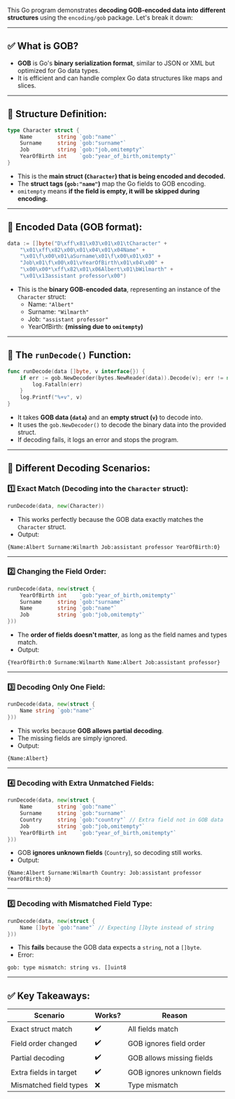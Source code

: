 This Go program demonstrates **decoding GOB-encoded data into different structures** using the `encoding/gob` package. Let's break it down:

---

## ✅ **What is GOB?**
- **GOB** is Go's **binary serialization format**, similar to JSON or XML but optimized for Go data types.
- It is efficient and can handle complex Go data structures like maps and slices.

---

## 🛑 **Structure Definition:**
```go
type Character struct {
	Name        string `gob:"name"`
	Surname     string `gob:"surname"`
	Job         string `gob:"job,omitempty"`
	YearOfBirth int    `gob:"year_of_birth,omitempty"`
}
```
- This is the **main struct (`Character`) that is being encoded and decoded.**
- The **struct tags (`gob:"name"`)** map the Go fields to GOB encoding.
- `omitempty` means **if the field is empty, it will be skipped during encoding.**

---

## 📝 **Encoded Data (GOB format):**
```go
data := []byte("D\xff\x81\x03\x01\x01\tCharacter" +
    "\x01\xff\x82\x00\x01\x04\x01\x04Name" +
    "\x01\f\x00\x01\aSurname\x01\f\x00\x01\x03" +
    "Job\x01\f\x00\x01\vYearOfBirth\x01\x04\x00" +
    "\x00\x00*\xff\x82\x01\x06Albert\x01\bWilmarth" +
    "\x01\x13assistant professor\x00")
```
- This is the **binary GOB-encoded data**, representing an instance of the `Character` struct:
  - Name: `"Albert"`
  - Surname: `"Wilmarth"`
  - Job: `"assistant professor"`
  - YearOfBirth: **(missing due to `omitempty`)**

---

## 🔎 **The `runDecode()` Function:**
```go
func runDecode(data []byte, v interface{}) {
	if err := gob.NewDecoder(bytes.NewReader(data)).Decode(v); err != nil {
		log.Fatalln(err)
	}
	log.Printf("%+v", v)
}
```
- It takes **GOB data (`data`)** and an **empty struct (`v`)** to decode into.
- It uses the `gob.NewDecoder()` to decode the binary data into the provided struct.
- If decoding fails, it logs an error and stops the program.

---

## 🎯 **Different Decoding Scenarios:**
### 1️⃣ **Exact Match (Decoding into the `Character` struct):**
```go
runDecode(data, new(Character))
```
- This works perfectly because the GOB data exactly matches the `Character` struct.
- Output:
```
{Name:Albert Surname:Wilmarth Job:assistant professor YearOfBirth:0}
```

---

### 2️⃣ **Changing the Field Order:**
```go
runDecode(data, new(struct {
	YearOfBirth int    `gob:"year_of_birth,omitempty"`
	Surname     string `gob:"surname"`
	Name        string `gob:"name"`
	Job         string `gob:"job,omitempty"`
}))
```
- The **order of fields doesn't matter**, as long as the field names and types match.
- Output:
```
{YearOfBirth:0 Surname:Wilmarth Name:Albert Job:assistant professor}
```

---

### 3️⃣ **Decoding Only One Field:**
```go
runDecode(data, new(struct {
	Name string `gob:"name"`
}))
```
- This works because **GOB allows partial decoding**.
- The missing fields are simply ignored.
- Output:
```
{Name:Albert}
```

---

### 4️⃣ **Decoding with Extra Unmatched Fields:**
```go
runDecode(data, new(struct {
	Name        string `gob:"name"`
	Surname     string `gob:"surname"`
	Country     string `gob:"country"` // Extra field not in GOB data
	Job         string `gob:"job,omitempty"`
	YearOfBirth int    `gob:"year_of_birth,omitempty"`
}))
```
- GOB **ignores unknown fields** (`Country`), so decoding still works.
- Output:
```
{Name:Albert Surname:Wilmarth Country: Job:assistant professor YearOfBirth:0}
```

---

### 5️⃣ **Decoding with Mismatched Field Type:**
```go
runDecode(data, new(struct {
	Name []byte `gob:"name"` // Expecting []byte instead of string
}))
```
- This **fails** because the GOB data expects a `string`, not a `[]byte`.
- Error:
```
gob: type mismatch: string vs. []uint8
```

---

## ✅ **Key Takeaways:**
| Scenario               | Works? | Reason |
|----------------|---------|------------------------|
| Exact struct match  | ✔️ | All fields match |
| Field order changed | ✔️ | GOB ignores field order |
| Partial decoding | ✔️ | GOB allows missing fields |
| Extra fields in target | ✔️ | GOB ignores unknown fields |
| Mismatched field types | ❌ | Type mismatch |
